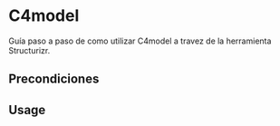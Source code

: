 # C4model

Guía paso a paso de como utilizar C4model a travez de la herramienta Structurizr.

## Precondiciones


## Usage
